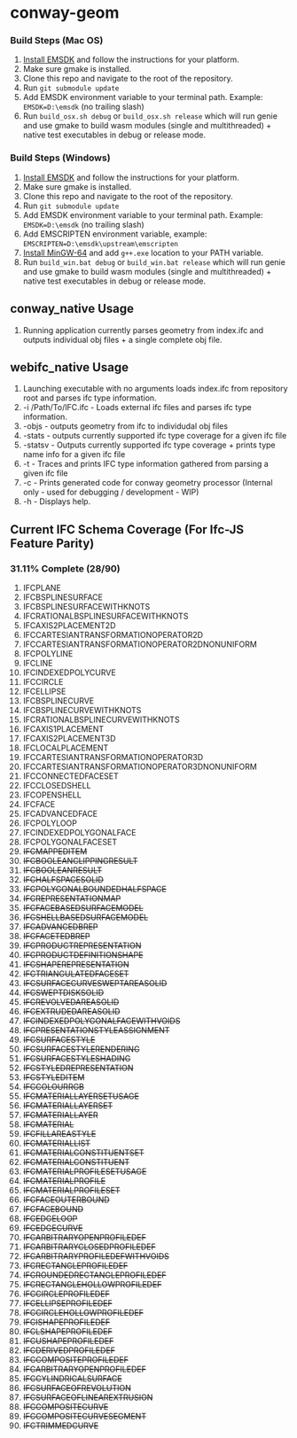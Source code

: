 # conway-geom

### Build Steps (Mac OS)

1. [Install EMSDK](https://github.com/emscripten-core/emsdk) and follow the instructions for your platform. 
2. Make sure gmake is installed. 
3. Clone this repo and navigate to the root of the repository.
4. Run ```git submodule update```
5. Add EMSDK environment variable to your terminal path. Example: ```EMSDK=D:\emsdk``` (no trailing slash)
6. Run ```build_osx.sh debug``` or ```build_osx.sh release``` which will run genie and use gmake to build wasm modules (single and multithreaded) + native test executables in debug or release mode.

### Build Steps (Windows)
1. [Install EMSDK](https://github.com/emscripten-core/emsdk) and follow the instructions for your platform. 
2. Make sure gmake is installed. 
3. Clone this repo and navigate to the root of the repository.
4. Run ```git submodule update```
5. Add EMSDK environment variable to your terminal path. Example: ```EMSDK=D:\emsdk``` (no trailing slash)
6. Add EMSCRIPTEN environment variable, example: ```EMSCRIPTEN=D:\emsdk\upstream\emscripten```
7. [Install MinGW-64](https://github.com/msys2/msys2-installer/releases/download/2022-06-03/msys2-x86_64-20220603.exe) and add ```g++.exe``` location to your PATH variable. 
8. Run ```build_win.bat debug``` or ```build_win.bat release``` which will run genie and use gmake to build wasm modules (single and multithreaded) + native test executables in debug or release mode.

## conway_native Usage
1. Running application currently parses geometry from index.ifc and outputs individual obj files + a single complete obj file. 

## webifc_native Usage
1. Launching executable with no arguments loads index.ifc from repository root and parses ifc type information.
2. -i /Path/To/IFC.ifc - Loads external ifc files and parses ifc type information.
3. -objs - outputs geometry from ifc to individudal obj files
4. -stats - outputs currently supported ifc type coverage for a given ifc file
5. -statsv - Outputs currently supported ifc type coverage + prints type name info for a given ifc file
6. -t - Traces and prints IFC type information gathered from parsing a given ifc file
7. -c - Prints generated code for conway geometry processor (Internal only - used for debugging / development - WIP)
8. -h - Displays help.

## Current IFC Schema Coverage (For Ifc-JS Feature Parity)
### 31.11% Complete (28/90)

1.  IFCPLANE
2.  IFCBSPLINESURFACE
3.  IFCBSPLINESURFACEWITHKNOTS
4.  IFCRATIONALBSPLINESURFACEWITHKNOTS
5.  IFCAXIS2PLACEMENT2D
6.  IFCCARTESIANTRANSFORMATIONOPERATOR2D
7.  IFCCARTESIANTRANSFORMATIONOPERATOR2DNONUNIFORM
8.  IFCPOLYLINE
9.  IFCLINE
10. IFCINDEXEDPOLYCURVE
11. IFCCIRCLE
12. IFCELLIPSE
13. IFCBSPLINECURVE
14. IFCBSPLINECURVEWITHKNOTS
15. IFCRATIONALBSPLINECURVEWITHKNOTS
16. IFCAXIS1PLACEMENT
17. IFCAXIS2PLACEMENT3D
18. IFCLOCALPLACEMENT
19. IFCCARTESIANTRANSFORMATIONOPERATOR3D
20. IFCCARTESIANTRANSFORMATIONOPERATOR3DNONUNIFORM
21. IFCCONNECTEDFACESET
22. IFCCLOSEDSHELL
23. IFCOPENSHELL
24. IFCFACE
25. IFCADVANCEDFACE
26. IFCPOLYLOOP
27. IFCINDEXEDPOLYGONALFACE
28. IFCPOLYGONALFACESET
29. ~~IFCMAPPEDITEM~~
30. ~~IFCBOOLEANCLIPPINGRESULT~~
31. ~~IFCBOOLEANRESULT~~
32. ~~IFCHALFSPACESOLID~~
33. ~~IFCPOLYGONALBOUNDEDHALFSPACE~~
34. ~~IFCREPRESENTATIONMAP~~
35. ~~IFCFACEBASEDSURFACEMODEL~~
36. ~~IFCSHELLBASEDSURFACEMODEL~~
37. ~~IFCADVANCEDBREP~~
38. ~~IFCFACETEDBREP~~
39. ~~IFCPRODUCTREPRESENTATION~~
40. ~~IFCPRODUCTDEFINITIONSHAPE~~
41. ~~IFCSHAPEREPRESENTATION~~
42. ~~IFCTRIANGULATEDFACESET~~
43. ~~IFCSURFACECURVESWEPTAREASOLID~~
44. ~~IFCSWEPTDISKSOLID~~
45. ~~IFCREVOLVEDAREASOLID~~
46. ~~IFCEXTRUDEDAREASOLID~~
47. ~~IFCINDEXEDPOLYGONALFACEWITHVOIDS~~
48. ~~IFCPRESENTATIONSTYLEASSIGNMENT~~
49. ~~IFCSURFACESTYLE~~
50. ~~IFCSURFACESTYLERENDERING~~
51. ~~IFCSURFACESTYLESHADING~~
52. ~~IFCSTYLEDREPRESENTATION~~
53. ~~IFCSTYLEDITEM~~
54. ~~IFCCOLOURRGB~~
55. ~~IFCMATERIALLAYERSETUSAGE~~
56. ~~IFCMATERIALLAYERSET~~
57. ~~IFCMATERIALLAYER~~
58. ~~IFCMATERIAL~~
59. ~~IFCFILLAREASTYLE~~
60. ~~IFCMATERIALLIST~~
61. ~~IFCMATERIALCONSTITUENTSET~~
62. ~~IFCMATERIALCONSTITUENT~~
63. ~~IFCMATERIALPROFILESETUSAGE~~
64. ~~IFCMATERIALPROFILE~~
65. ~~IFCMATERIALPROFILESET~~
66. ~~IFCFACEOUTERBOUND~~
67. ~~IFCFACEBOUND~~
68. ~~IFCEDGELOOP~~
69. ~~IFCEDGECURVE~~
70. ~~IFCARBITRARYOPENPROFILEDEF~~
71. ~~IFCARBITRARYCLOSEDPROFILEDEF~~
72. ~~IFCARBITRARYPROFILEDEFWITHVOIDS~~
73. ~~IFCRECTANGLEPROFILEDEF~~
74. ~~IFCROUNDEDRECTANGLEPROFILEDEF~~
75. ~~IFCRECTANGLEHOLLOWPROFILEDEF~~
76. ~~IFCCIRCLEPROFILEDEF~~
77. ~~IFCELLIPSEPROFILEDEF~~
78. ~~IFCCIRCLEHOLLOWPROFILEDEF~~
79. ~~IFCISHAPEPROFILEDEF~~
80. ~~IFCLSHAPEPROFILEDEF~~
81. ~~IFCUSHAPEPROFILEDEF~~
82. ~~IFCDERIVEDPROFILEDEF~~
83. ~~IFCCOMPOSITEPROFILEDEF~~
84. ~~IFCARBITRARYOPENPROFILEDEF~~
85. ~~IFCCYLINDRICALSURFACE~~
86. ~~IFCSURFACEOFREVOLUTION~~
87. ~~IFCSURFACEOFLINEAREXTRUSION~~
88. ~~IFCCOMPOSITECURVE~~
89. ~~IFCCOMPOSITECURVESEGMENT~~
90. ~~IFCTRIMMEDCURVE~~
